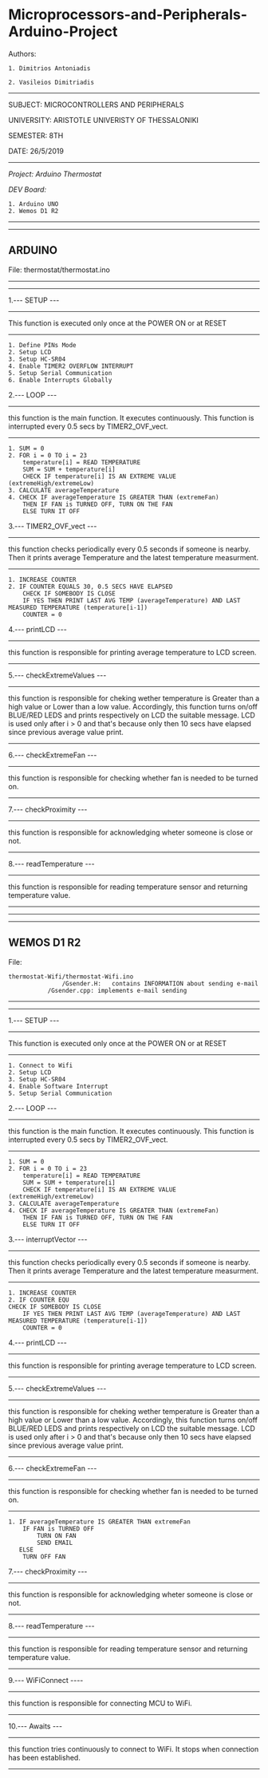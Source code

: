 # Microprocessors-and-Peripherals-Arduino-Project

Authors: 

    1. Dimitrios Antoniadis
    
    2. Vasileios Dimitriadis
    
************************************

SUBJECT:	MICROCONTROLLERS AND PERIPHERALS	

 UNIVERSITY:	ARISTOTLE UNIVERISTY OF THESSALONIKI	

 SEMESTER:	8TH					

 DATE:		26/5/2019				
****************************

*Project: Arduino Thermostat*

*DEV Board:*

    1. Arduino UNO
    2. Wemos D1 R2

					
*****************************************
*****************************************

ARDUINO
-----------------------

File: thermostat/thermostat.ino

*****************************************
*****************************************

1.--- SETUP ---

------------------------------------------

 This function is executed only once at the POWER ON 
 or at RESET
 
---------------------------------
	
	1. Define PINs Mode
	2. Setup LCD
	3. Setup HC-SR04
	4. Enable TIMER2 OVERFLOW INTERRUPT
	5. Setup Serial Communication
	6. Enable Interrupts Globally
	
2.--- LOOP ---

-------------------------

 this function is the main function. It executes
 continuously. This function is interrupted every 0.5 secs
 by TIMER2_OVF_vect.
 
-------------------------------

	1. SUM = 0
	2. FOR i = 0 TO i = 23
		temperature[i] = READ TEMPERATURE
		SUM = SUM + temperature[i]
		CHECK IF temperature[i] IS AN EXTREME VALUE (extremeHigh/extremeLow)
	3. CALCULATE averageTemperature
	4. CHECK IF averageTemperature IS GREATER THAN (extremeFan)
		THEN IF FAN is TURNED OFF, TURN ON THE FAN
		ELSE TURN IT OFF
		
3.--- TIMER2_OVF_vect ---

-------------------------------

 this function checks periodically every 0.5 seconds
 if someone is nearby. Then it prints average Temperature 
 and the latest temperature measurment.
 
----------------------------------------------
	
	1. INCREASE COUNTER
	2. IF COUNTER EQUALS 30, 0.5 SECS HAVE ELAPSED
		CHECK IF SOMEBODY IS CLOSE
		IF YES THEN PRINT LAST AVG TEMP (averageTemperature) AND LAST MEASURED TEMPERATURE (temperature[i-1])
		COUNTER = 0
		
		
4.--- printLCD ---

------------------------
	
 this function is responsible for
 printing average temperature to
 LCD screen.
 
--------------------------------------


5.--- checkExtremeValues ---

------------------------------------------

 this function is responsible for cheking wether
 temperature is Greater than a high value or
 Lower than a low value. Accordingly, this function
 turns on/off BLUE/RED LEDS and prints respectively 
 on LCD the suitable message. LCD is used only after
 i > 0 and that's because only then 10 secs have elapsed
 since previous average value print.
 
---------------------------------------------------------

6.--- checkExtremeFan ---

------------------------------------------------

 this function is responsible 
 for checking whether fan is needed
 to be turned on.
 
--------------------------------------------------

7.--- checkProximity ---

-----------------------------------

 this function is responsible for acknowledging wheter 
 someone is close or not.

-------------------------------------

8.--- readTemperature ---

--------------------------------------

 this function is responsible for reading 
 temperature sensor and returning temperature value.

-------------------------------------------



				
*****************************************
*****************************************

WEMOS D1 R2
-----------------------

File: 

	thermostat-Wifi/thermostat-Wifi.ino
       		       /Gsender.H:   contains INFORMATION about sending e-mail 
		       /Gsender.cpp: implements e-mail sending

*****************************************
*****************************************

1.--- SETUP ---

------------------------------------------

 This function is executed only once at the POWER ON 
 or at RESET
 
---------------------------------
	
	1. Connect to Wifi
	2. Setup LCD
	3. Setup HC-SR04
	4. Enable Software Interrupt
	5. Setup Serial Communication
	
	
2.--- LOOP ---

-------------------------

 this function is the main function. It executes
 continuously. This function is interrupted every 0.5 secs
 by TIMER2_OVF_vect.
 
-------------------------------

	1. SUM = 0
	2. FOR i = 0 TO i = 23
		temperature[i] = READ TEMPERATURE
		SUM = SUM + temperature[i]
		CHECK IF temperature[i] IS AN EXTREME VALUE (extremeHigh/extremeLow)
	3. CALCULATE averageTemperature
	4. CHECK IF averageTemperature IS GREATER THAN (extremeFan)
		THEN IF FAN is TURNED OFF, TURN ON THE FAN
		ELSE TURN IT OFF
		
3.--- interruptVector ---

-------------------------------

 this function checks periodically every 0.5 seconds
 if someone is nearby. Then it prints average Temperature 
 and the latest temperature measurment.
 
----------------------------------------------
	
	1. INCREASE COUNTER
	2. IF COUNTER EQU
	CHECK IF SOMEBODY IS CLOSE
		IF YES THEN PRINT LAST AVG TEMP (averageTemperature) AND LAST MEASURED TEMPERATURE (temperature[i-1])
		COUNTER = 0
		
		
4.--- printLCD ---

------------------------
	
 this function is responsible for
 printing average temperature to
 LCD screen.
 
--------------------------------------


5.--- checkExtremeValues ---

------------------------------------------

 this function is responsible for cheking wether
 temperature is Greater than a high value or
 Lower than a low value. Accordingly, this function
 turns on/off BLUE/RED LEDS and prints respectively 
 on LCD the suitable message. LCD is used only after
 i > 0 and that's because only then 10 secs have elapsed
 since previous average value print.
 
---------------------------------------------------------

6.--- checkExtremeFan ---

------------------------------------------------

 this function is responsible 
 for checking whether fan is needed
 to be turned on.
 
--------------------------------------------------

	1. IF averageTemperature IS GREATER THAN extremeFan
		IF FAN is TURNED OFF
			TURN ON FAN
			SEND EMAIL
	   ELSE
	   	TURN OFF FAN

7.--- checkProximity ---

-----------------------------------

 this function is responsible for acknowledging wheter 
 someone is close or not.

-------------------------------------

8.--- readTemperature ---

--------------------------------------

 this function is responsible for reading 
 temperature sensor and returning temperature value.

-------------------------------------------

9.--- WiFiConnect ----

--------------------------------

 this function is responsible for connecting 
 MCU to WiFi.
 
----------------------------------

10.--- Awaits ---

------------------------
 this function tries continuously to connect to WiFi.
 It stops when connection has been established.

-----------------------------------------------


		

 
